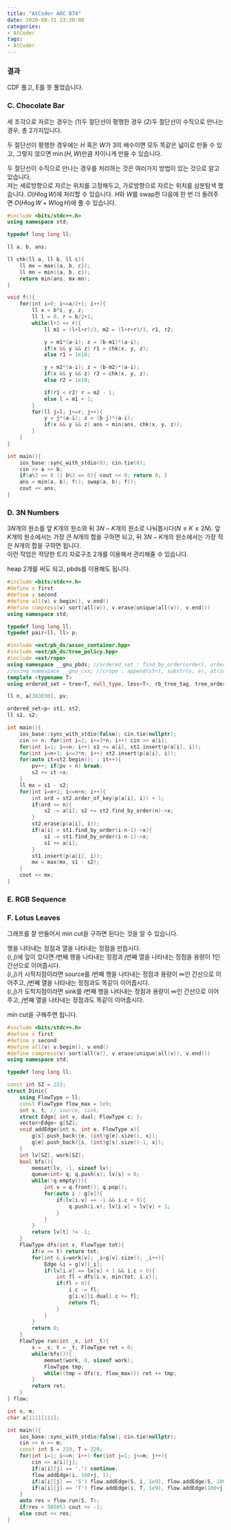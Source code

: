 ```yaml
---
title: "AtCoder ARC 074"
date: 2020-08-31 23:30:00
categories:
- AtCoder
tags:
- AtCoder
---
```


### 결과
CDF 풀고, E를 못 풀었습니다.

### C. Chocolate Bar
세 조각으로 자르는 경우는 (1)두 절단선이 평행한 경우 (2)두 절단선이 수직으로 만나는 경우, 총 2가지입니다.

두 절단선이 평행한 경우에는 $H$ 혹은 $W$가 3의 배수이면 모두 똑같은 넓이로 만들 수 있고, 그렇지 않으면 $\min(H, W)$만큼 차이나게 만들 수 있습니다.

두 절단선이 수직으로 만나는 경우를 처리하는 것은 여러가지 방법이 있는 것으로 알고 있습니다.<br>
저는 세로방향으로 자르는 위치를 고정해두고, 가로방향으로 자르는 위치를 삼분탐색 했습니다. $O(H \log W)$에 처리할 수 있습니다. $H$와 $W$를 swap한 다음에 한 번 더 돌려주면 $O(H \log W + W \log H)$에 풀 수 있습니다.

```cpp
#include <bits/stdc++.h>
using namespace std;

typedef long long ll;

ll a, b, ans;

ll chk(ll a, ll b, ll c){
    ll mx = max({a, b, c});
    ll mn = min({a, b, c});
    return min(ans, mx-mn);
}

void f(){
    for(int i=0; i<=a/2+1; i++){
        ll x = b*i, y, z;
        ll l = 0, r = b/2+1;
        while(l+3 <= r){
            ll m1 = (l+l+r)/3, m2 = (l+r+r)/3, r1, r2;

            y = m1*(a-i); z = (b-m1)*(a-i);
            if(x && y && z) r1 = chk(x, y, z);
            else r1 = 1e18;

            y = m2*(a-i); z = (b-m2)*(a-i);
            if(x && y && z) r2 = chk(x, y, z);
            else r2 = 1e18;

            if(r1 < r2) r = m2 - 1;
            else l = m1 + 1;
        }
        for(ll j=l; j<=r; j++){
            y = j*(a-i); z = (b-j)*(a-i);
            if(x && y && z) ans = min(ans, chk(x, y, z));
        }
    }
}

int main(){
    ios_base::sync_with_stdio(0); cin.tie(0);
    cin >> a >> b;
    if(a%3 == 0 || b%3 == 0){ cout << 0; return 0; }
    ans = min(a, b); f(); swap(a, b); f();
    cout << ans;
}
```

### D. 3N Numbers
$3N$개의 원소를 앞 $K$개의 원소와 뒤 $3N-K$개의 원소로 나눠봅시다$(N \leq K \leq 2N)$. 앞 $K$개의 원소에서는 가장 큰 $N$개의 합을 구하면 되고, 뒤 $3N-K$개의 원소에서는 가장 작은 $N$개의 합을 구하면 됩니다.<br>
이런 작업은 적당한 트리 자료구조 2개를 이용해서 관리해줄 수 있습니다.

heap 2개를 써도 되고, pbds를 이용해도 됩니다.
```cpp
#include <bits/stdc++.h>
#define x first
#define y second
#define all(v) v.begin(), v.end()
#define compress(v) sort(all(v)), v.erase(unique(all(v)), v.end())
using namespace std;

typedef long long ll;
typedef pair<ll, ll> p;

#include <ext/pb_ds/assoc_container.hpp>
#include <ext/pb_ds/tree_policy.hpp>
#include <ext/rope>
using namespace __gnu_pbds; //ordered_set : find_by_order(order), order_of_key(key)
//using namespace __gnu_cxx; //crope : append(str), substr(s, e), at(idx)
template <typename T>
using ordered_set = tree<T, null_type, less<T>, rb_tree_tag, tree_order_statistics_node_update>;

ll n, a[303030], pv;

ordered_set<p> st1, st2;
ll s1, s2;

int main(){
    ios_base::sync_with_stdio(false); cin.tie(nullptr);
    cin >> n; for(int i=1; i<=3*n; i++) cin >> a[i];
    for(int i=1; i<=n; i++) s1 += a[i], st1.insert(p(a[i], i));
    for(int i=n+1; i<=3*n; i++) st2.insert(p(a[i], i));
    for(auto it=st2.begin(); ; it++){
        pv++; if(pv > n) break;
        s2 += it->x;
    }
    ll mx = s1 - s2;
    for(int i=n+1; i<=n+n; i++){
        int ord = st2.order_of_key(p(a[i], i)) + 1;
        if(ord <= n){
            s2 -= a[i]; s2 += st2.find_by_order(n)->x;
        }
        st2.erase(p(a[i], i));
        if(a[i] > st1.find_by_order(i-n-1)->x){
            s1 -= st1.find_by_order(i-n-1)->x;
            s1 += a[i];
        }
        st1.insert(p(a[i], i));
        mx = max(mx, s1 - s2);
    }
    cout << mx;
}
```

### E. RGB Sequence

### F. Lotus Leaves
그래프를 잘 만들어서 min cut을 구하면 된다는 것을 알 수 있습니다.

행을 나타내는 정점과 열을 나타내는 정점을 만듭시다.<br>
$(i, j)$에 잎이 있다면 $i$번째 행을 나타내는 정점과 $j$번째 열을 나타내는 정점을 용량이 1인 간선으로 이어줍시다.<br>
$(i, j)$가 시작지점이라면 source를 $i$번째 행을 나타내는 정점과 용량이 $\infty$인 간선으로 이어주고, $j$번째 열을 나타내는 정점과도 똑같이 이어줍시다.<br>
$(i, j)$가 도착지점이라면 sink를 $i$번째 행을 나타내는 정점과 용량이 $\infty$인 간선으로 이어주고, $j$번째 열을 나타내는 정점과도 똑같이 이어줍시다.<br>

min cut을 구해주면 됩니다.
```cpp
#include <bits/stdc++.h>
#define x first
#define y second
#define all(v) v.begin(), v.end()
#define compress(v) sort(all(v)), v.erase(unique(all(v)), v.end())
using namespace std;

typedef long long ll;

const int SZ = 222;
struct Dinic{
    using FlowType = ll;
    const FlowType flow_max = 1e9;
    int s, t; // source, sink;
    struct Edge{ int v, dual; FlowType c; };
    vector<Edge> g[SZ];
    void addEdge(int s, int e, FlowType x){
        g[s].push_back({e, (int)g[e].size(), x});
        g[e].push_back({s, (int)g[s].size()-1, x});
    }
    int lv[SZ], work[SZ];
    bool bfs(){
        memset(lv, -1, sizeof lv);
        queue<int> q; q.push(s); lv[s] = 0;
        while(!q.empty()){
            int v = q.front(); q.pop();
            for(auto i : g[v]){
                if(lv[i.v] == -1 && i.c > 0){
                    q.push(i.v); lv[i.v] = lv[v] + 1;
                }
            }
        }
        return lv[t] != -1;
    }
    FlowType dfs(int v, FlowType tot){
        if(v == t) return tot;
        for(int &_i=work[v]; _i<g[v].size(); _i++){
            Edge &i = g[v][_i];
            if(lv[i.v] == lv[v] + 1 && i.c > 0){
                int fl = dfs(i.v, min(tot, i.c));
                if(fl > 0){
                    i.c -= fl;
                    g[i.v][i.dual].c += fl;
                    return fl;
                }
            }
        }
        return 0;
    }
    FlowType run(int _s, int _t){
        s = _s; t = _t; FlowType ret = 0;
        while(bfs()){
            memset(work, 0, sizeof work);
            FlowType tmp;
            while((tmp = dfs(s, flow_max))) ret += tmp;
        }
        return ret;
    }
} flow;

int n, m;
char a[111][111];

int main(){
    ios_base::sync_with_stdio(false); cin.tie(nullptr);
    cin >> n >> m;
    const int S = 219, T = 220;
    for(int i=1; i<=n; i++) for(int j=1; j<=m; j++){
        cin >> a[i][j];
        if(a[i][j] == '.') continue;
        flow.addEdge(i, 100+j, 1);
        if(a[i][j] == 'S') flow.addEdge(S, i, 1e9), flow.addEdge(S, 100+j, 1e9);
        if(a[i][j] == 'T') flow.addEdge(i, T, 1e9), flow.addEdge(100+j, T, 1e9);
    }
    auto res = flow.run(S, T);
    if(res > 50505) cout << -1;
    else cout << res;
}
```
